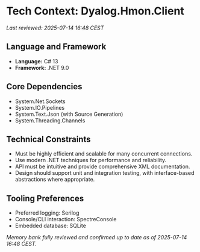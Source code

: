 # Tech Context: Dyalog.Hmon.Client

_Last reviewed: 2025-07-14 16:48 CEST_

## Language and Framework
- **Language:** C# 13
- **Framework:** .NET 9.0

## Core Dependencies
- System.Net.Sockets
- System.IO.Pipelines
- System.Text.Json (with Source Generation)
- System.Threading.Channels

## Technical Constraints
- Must be highly efficient and scalable for many concurrent connections.
- Use modern .NET techniques for performance and reliability.
- API must be intuitive and provide comprehensive XML documentation.
- Design should support unit and integration testing, with interface-based abstractions where appropriate.

## Tooling Preferences
- Preferred logging: Serilog
- Console/CLI interaction: SpectreConsole
- Embedded database: SQLite

_Memory bank fully reviewed and confirmed up to date as of 2025-07-14 16:48 CEST._
